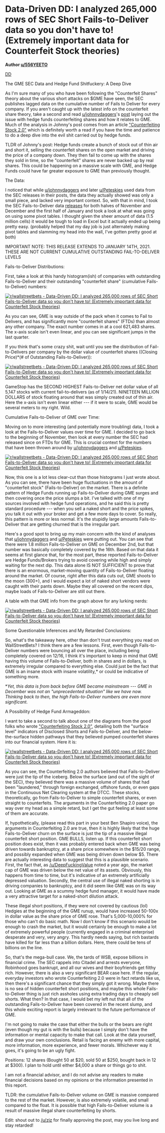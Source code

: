 Data-Driven DD: I analyzed 265,000 rows of SEC Short Fails-to-Deliver data so you don't have to! (Extremely important data for Counterfeit Stock theories)
==========================================================================================================================================================

**Author [u/556YEETO](https://www.reddit.com/user/556YEETO/)**

[DD](https://www.reddit.com/r/wallstreetbets/search?q=flair_name%3A%22DD%22&restrict_sr=1)

The GME SEC Data and Hedge Fund Shitfuckery: A Deep Dive

As I'm sure many of you who have been following the "Counterfeit Shares" theory about the various short attacks on $GME have seen, the SEC publishes lagged data on the cumulative number of Fails to Deliver for every company. If you aren't caught up with the latest info on the counterfeit share theory, take a second and read [u/johnnydaggers](https://www.reddit.com/user/johnnydaggers/)'s [post](<https://www.reddit.com/r/wallstreetbets/comments/l97ykd/the_real_reason_wall_street_is_terrified_of_the/>) laying out the issue with hedge funds counterfeiting shares and how it relates to GME. Much of the analysis in Johnny's post comes from an article ["Counterfeiting Stock 2.0"](<http://counterfeitingstock.com/CS2.0/CounterfeitingStock.html>) which is definitely worth a read if you have the time and patience to do a deep dive into the evil shit carried out by hedge funds.

TLDR of Johnny's post: Hedge funds create a bunch of stock out of thin air and short it, selling the counterfeit shares on the open market and driving the price of a company down. They then fail to come up with the shares they sold in time, so the "counterfeit" shares are never backed up by real shares. This could be happening on a massive scale with GME, and Hedge Funds could have far greater exposure to GME than previously thought.

The Data:

I noticed that while [u/johnnydaggers](https://www.reddit.com/user/johnnydaggers/) and later [u/Peteskies](https://www.reddit.com/user/Peteskies/) used data from the SEC releases in their posts, the data they actually showed was only a small piece, and lacked very important context. So, with that in mind, I took the SEC Fails-to-Deliver data [releases](<https://www.sec.gov/data/foiadocsfailsdatahtm>) for both halves of November and December and the first half of January and took a look at what was going on using some pivot tables. I thought given the sheer amount of data (1.5 million cells) it would be tough to load in Excel but it actually ended up being pretty easy. (probably helped that my day job is just alternately making pivot tables and slamming my head into the wall, I've gotten pretty good at both)

IMPORTANT NOTE: THIS RELEASE EXTENDS TO JANUARY 14TH, 2021. THESE ARE NOT CURRENT CUMULATIVE OUTSTANDING FAIL-TO-DELIVER LEVELS

Fails-to-Deliver Distributions:

First, take a look at this handy histogram(ish) of companies with outstanding Fails-to-Deliver and their outstanding "counterfeit share" (cumulative Fails-to-Deliver) numbers:

[![r/wallstreetbets - Data-Driven DD: I analyzed 265,000 rows of SEC Short Fails-to-Deliver data so you don't have to! (Extremely important data for Counterfeit Stock theories)](https://preview.redd.it/6dmfpfql47f61.png?width=1440&format=png&auto=webp&s=bf38fea8f5de2e45b36b48853f4d7afaca8f6c28)](https://preview.redd.it/6dmfpfql47f61.png?width=1440&format=png&auto=webp&s=bf38fea8f5de2e45b36b48853f4d7afaca8f6c28)

As you can see, GME is way outside of the pack when it comes to Fail to Delivers, and has significantly more "counterfeit shares" (FTDs) than almost any other company. The exact number comes in at a cool 621,483 shares. The x-axis scale isn't even linear, and you can see significant jumps in the last quarter.

If you think that's some crazy shit, wait until you see the distribution of Fail-to-Delivers per company by the dollar value of counterfeit shares ((Closing Price)*(# of Outstanding Fails-to-Deliver)):

[![r/wallstreetbets - Data-Driven DD: I analyzed 265,000 rows of SEC Short Fails-to-Deliver data so you don't have to! (Extremely important data for Counterfeit Stock theories)](https://preview.redd.it/024mdiv147f61.png?width=1616&format=png&auto=webp&s=270fc53a5455994545a864e8b8e9c304b0e57b5c)](https://preview.redd.it/024mdiv147f61.png?width=1616&format=png&auto=webp&s=270fc53a5455994545a864e8b8e9c304b0e57b5c)

GameStop has the SECOND HIGHEST Fails-to-Deliver net dollar value of all 5,147 stocks with current fail-to-delivers (as of 1/14/21). NINETEEN MILLION DOLLARS of stock floating around that was simply created out of thin air. Here the x-axis isn't even linear either --- if it were to scale, GME would be several meters to my right. Wild.

Cumulative Fails-to-Deliver of GME over Time:

Moving on to more interesting (and potentially more troubling) data, I took a look at the Fails-to-Deliver values over time for GME. I decided to go back to the beginning of November, then look at every number the SEC had released since on FTDs for GME. This is crucial context for the numbers that have been thrown around by [u/johnnydaggers](https://www.reddit.com/user/johnnydaggers/) and [u/Peteskies](https://www.reddit.com/user/Peteskies/).

[![r/wallstreetbets - Data-Driven DD: I analyzed 265,000 rows of SEC Short Fails-to-Deliver data so you don't have to! (Extremely important data for Counterfeit Stock theories)](https://preview.redd.it/myt4zxy347f61.png?width=1328&format=png&auto=webp&s=603b5d5f0a623dc0dc9ef0df1f3da05e7361340f)](https://preview.redd.it/myt4zxy347f61.png?width=1328&format=png&auto=webp&s=603b5d5f0a623dc0dc9ef0df1f3da05e7361340f)

Now, this one is a lot less clear-cut than those histograms I just wrote about. As you can see, there have been huge fluctuations in the amount of "counterfeit stock" (Fails-to-Deliver) on the market. There is a definite pattern of Hedge Funds running up Fails-to-Deliver during GME surges and then covering once the price slumps a bit. I've talked with one of my sources involved with hedge fund operations, and he said this is pretty standard procedure --- when you sell a naked short and the price spikes, you talk it out with your broker and get a few more days to cover. So really, this pattern is more or less normal. It's the stupidly large amounts Fails-to-Deliver that are getting churned that is the irregular part.

Here's a good spot to bring up my main concern with the kind of analyses that [u/johnnydaggers](https://www.reddit.com/user/johnnydaggers/) and [u/Peteskies](https://www.reddit.com/user/Peteskies/) were putting out. You can see that there were 1.8 million Fails-to-Deliver on GME on December 2nd, but that number was basically completely covered by the 16th. Based on that data it seems at first glance that, for the most part, these reported Fails-to-Deliver are Hedge Funds/Brokers trying to avoid covering while high and simply waiting for the next dip. This data alone IS NOT SUFFICIENT to prove that there is an enormous, market-moving quantity of Fails-to-Deliver floating around the market. Of course, right after this data cuts out, GME shoots to the moon (300+), and I would expect a lot of naked short vendors were caught with their pants down. Maybe they all covered on the recent dips, maybe loads of Fails-to-Deliver are still out there.

A table with that GME info from the graph above for any lurking nerds:

[![r/wallstreetbets - Data-Driven DD: I analyzed 265,000 rows of SEC Short Fails-to-Deliver data so you don't have to! (Extremely important data for Counterfeit Stock theories)](https://preview.redd.it/0pj2hh0647f61.png?width=1090&format=png&auto=webp&s=dcf2d64f6777218dece7735075b779fb51e28cca)](https://preview.redd.it/0pj2hh0647f61.png?width=1090&format=png&auto=webp&s=dcf2d64f6777218dece7735075b779fb51e28cca)

Some Questionable Inferences and My Retarded Conclusions:

So, what's the takeaway here, other than don't trust everything you read on WallStreetBets? I think there are a few lessons. First, even though Fails-to-Deliver numbers were bouncing all over the place, including being completely covered on 12/16, I think it's important to keep in mind that GME having this volume of Fails-to-Deliver, both in shares and in dollars, is extremely irregular compared to everything else. Could just be the fact that GME is an insane stock with insane volatility,* or could be indicative of something more.

**Yet, this data is from back before GME became mainstream --- GME in December was not an "unprecedented situation" like we have now. Thinking back to then, the high Fails-to-Deliver numbers are even more significant.*

A Possibility of Hedge Fund Armageddon:

I want to take a second to talk about one of the diagrams from the good folks who wrote ["Counterfeiting Stock 2.0"](<http://counterfeitingstock.com/CS2.0/CounterfeitingStock.html>), detailing both the "surface level" indicators of Disclosed Shorts and Fails-to-Deliver, and the below-the-surface hidden pathways that they believed pumped counterfeit shares into our financial system. Here it is:

[![r/wallstreetbets - Data-Driven DD: I analyzed 265,000 rows of SEC Short Fails-to-Deliver data so you don't have to! (Extremely important data for Counterfeit Stock theories)](https://preview.redd.it/v3io9bj847f61.jpg?width=1086&format=pjpg&auto=webp&s=21d67bbec3d7d4e3b2012b3d51cdaf462ae3318d)](https://preview.redd.it/v3io9bj847f61.jpg?width=1086&format=pjpg&auto=webp&s=21d67bbec3d7d4e3b2012b3d51cdaf462ae3318d)

As you can see, the Counterfeiting 2.0 authors believed that Fails-to-Deliver were just the tip of the iceberg. Below the surface (and out of the sight of the SEC), they believed there was a massive volume of shares that had been "laundered," through foreign exchanged, offshore funds, or even gaps in the Continuous Net Clearing system at the DTCC. These stocks, theoretically, go from Fails-to-Deliver to simple counterfeit shares, or even straight to counterfeits. The arguments in the Counterfeiting 2.0 paper go way over my head as a simple retard, but I get the gut feeling at least some of them are accurate.

If, hypothetically, (please read this part in your best Ben Shapiro voice), the arguments in Counterfeiting 2.0 are true, then it is highly likely that the huge Fails-to-Deliver churn on the surface is just the tip of a massive illegal counterfeit short position. GME BULLS, listen up. If this counterfeit short position does exist, then it was probably entered back when GME was being driven towards bankruptcy, at a share price somewhere in the $15/20 range, and possibly expanded when GME was being driven down below $5. There are actually interesting data to suggest that this is a plausible scenario. First, the fact that, as [/u/DeepFuckingValue](https://www.reddit.com/u/DeepFuckingValue/) noted a year ago, the market cap of GME was driven below the net value of its assets. Obviously, this happens from time to time, but it's indicative of an extremely artificially depressed valuation. Secondly, the central use of illegal naked shorting is in driving companies to bankruptcy, and it did seem like GME was on its way out. Looking at GME as a scummy hedge fund manager, it would have made a very attractive target for a naked-short dilution attack.

These illegal short positions, if they were not covered by cautious (lol) Hedgies at the beginning of the GME runup, would have increased 50-100x in dollar value as the share price of GME rose. That's 5,000-10,000% for those who can't do basic math. Now I don't know if this scenario would be enough to crash the market, but it would certainly be enough to make a lot of extremely powerful people (currently engaged in a criminal enterprise) desperate and very, very angry. This hardly needs saying, but rich bastards have killed for far less than a billion dollars. Here, there could be tens of billions on the line.

So, that's the mega-bull case. We, the tards of WSB, expose billions in financial crime. The SEC rappels into Citadel and arrests everyone, Robinhood goes bankrupt, and all our wives and their boyfriends get filthy rich. However, there is also a very significant BEAR case here. If the regular, everyday investors who wrote Counterfeiting 2.0 were in fact retards like us, then there's a significant chance that they simply got it wrong. Maybe there is no sea of hidden counterfeit short positions, and maybe this whole Fails-to-Deliver thing is just rich assholes using extra trading days to cheaply sell shorts. What then? In that case, I would bet my left nut that all of the outstanding Fails-to-Deliver have been covered in the recent slump, and this whole exciting report is largely irrelevant to the future performance of GME.

I'm not going to make the case that either the bulls or the bears are right (even though my gut is with the bulls) because I simply don't have the information or mental capacity to make that call. Look at the data yourself, and draw your own conclusions. Retail is facing an enemy with more capital, more information, more experience, and fewer morals. Whichever way it goes, it's going to be an ugly fight.

Positions: 12 shares (Bought 50 at $20, sold 50 at $250, bought back in 12 at $300). I plan to hold until either $4,000 a share or things go to shit.

I am not a financial advisor, and I do not advise any readers to make financial decisions based on my opinions or the information presented in this report.

TLDR: the cumulative Fails-to-Deliver volume on GME is massive compared to the rest of the market. However, is also extremely volatile, and small compared to the float. It is possible that high Fails-to-Deliver volume is a result of massive illegal share counterfeiting by shorts.

Edit: shout out to [/u/zjz](https://www.reddit.com/u/zjz/) for finally approving the post, may you live long and stay retarded!
